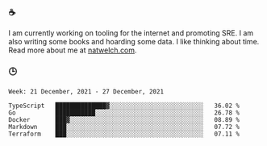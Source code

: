 ### ☕

I am currently working on tooling for the internet and promoting SRE. I am also writing some books and hoarding some data. I like thinking about time. Read more about me at [natwelch.com](https://natwelch.com).

### 🕒

<!--START_SECTION:waka-->
```text
Week: 21 December, 2021 - 27 December, 2021

TypeScript   ██████████████▓░░░░░░░░░░░░░░░░░░░░░░░░░░   36.02 % 
Go           ███████████░░░░░░░░░░░░░░░░░░░░░░░░░░░░░░   26.78 % 
Docker       ███▓░░░░░░░░░░░░░░░░░░░░░░░░░░░░░░░░░░░░░   08.89 % 
Markdown     ███░░░░░░░░░░░░░░░░░░░░░░░░░░░░░░░░░░░░░░   07.72 % 
Terraform    ███░░░░░░░░░░░░░░░░░░░░░░░░░░░░░░░░░░░░░░   07.11 % 
```
<!--END_SECTION:waka-->
